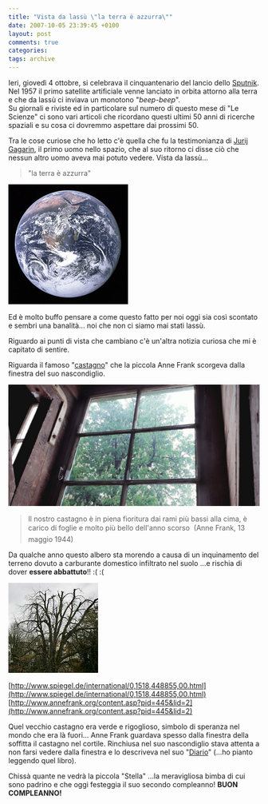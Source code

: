 ```yaml
---
title: "Vista da lassù \"la terra è azzurra\""
date: 2007-10-05 23:39:45 +0100
layout: post
comments: true
categories:
tags: archive
---
```


Ieri, giovedì 4 ottobre, si celebrava il cinquantenario del lancio dello [Sputnik](http://en.wikipedia.org/wiki/Sputnik_1). Nel 1957 il primo satellite artificiale venne lanciato in orbita attorno alla terra e che da lassù ci inviava un monotono "_beep-beep_".  
Su giornali e riviste ed in particolare sul numero di questo mese di "Le Scienze" ci sono vari articoli che ricordano questi ultimi 50 anni di ricerche spaziali e su cosa ci dovremmo aspettare dai prossimi 50.
<!--more-->

Tra le cose curiose che ho letto c'è quella che fu la testimonianza di [Jurij Gagarin](http://en.wikipedia.org/wiki/Jurij_Gagarin), il primo uomo nello spazio, che al suo ritorno ci disse ciò che nessun altro uomo aveva mai potuto vedere. Vista da lassù...

> "la terra è azzurra"

![Foto della terra ripresa dalla missione Apollo 17](/assets/images/posts_2007_The_Earth_seen_from_Apollo_17.jpg)

Ed è molto buffo pensare a come questo fatto per noi oggi sia così scontato e sembri una banalità... noi che non ci siamo mai stati lassù.

Riguardo ai punti di vista che cambiano c'è un'altra notizia curiosa che mi è capitato di sentire.

Riguarda il famoso "[castagno](http://en.wikipedia.org/wiki/Anne_Frank_Tree)" che la piccola Anne Frank scorgeva dalla finestra del suo nascondiglio.

![Vecchia foto del castagno visto dalla finestra di Anne Frank](/assets/images/posts_2007_castagno1.jpg)

> Il nostro castagno è in piena fioritura dai rami più bassi alla cima, è carico di foglie e molto più bello dell'anno scorso
> (Anne Frank, 13 maggio 1944)

Da qualche anno questo albero sta morendo a causa di un inquinamento del terreno dovuto a carburante domestico infiltrato nel suolo ...e rischia di dover **essere abbattuto**!! :( :(

![Il castagno spoglio e secco come appare oggi](/assets/images/posts_2007_castagno2.jpg)

[http://www.spiegel.de/international/0,1518,448855,00.html](http://www.spiegel.de/international/0,1518,448855,00.html)   
[http://www.annefrank.org/content.asp?pid=445&lid=2](http://www.annefrank.org/content.asp?pid=445&lid=2)

Quel vecchio castagno era verde e rigoglioso, simbolo di speranza nel mondo che era là fuori... Anne Frank guardava spesso dalla finestra della soffitta il castagno nel cortile. Rinchiusa nel suo nascondiglio stava attenta a non farsi vedere dalla finestra e lo descriveva nel suo "[Diario](http://en.wikipedia.org/wiki/The_Diary_of_Anne_Frank)" (...ho pianto leggendo quel libro).

Chissà quante ne vedrà la piccola "Stella" ...la meravigliosa bimba di cui sono padrino e che oggi festeggia il suo secondo compleanno! **BUON COMPLEANNO!**
